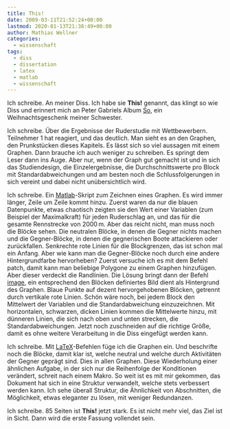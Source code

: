 ```yaml
---
title: This!
date: 2009-03-11T21:52:24+00:00
lastmod: 2020-01-13T21:38:49+00:00
author: Mathias Wellner
categories:
  - wissenschaft
tags:
  - diss
  - dissertation
  - latex
  - matlab
  - wissenschaft
---
```

Ich schreibe. An meiner Diss. Ich habe sie **This!** genannt, das klingt so wie Diss und erinnert mich an Peter Gabriels Album [So](http://petergabriel.com/discography/release/So/), ein Weihnachtsgeschenk meiner Schwester.
<!--more-->

Ich schreibe. Über die Ergebnisse der Ruderstudie mit Wettbewerbern. Teilnehmer 1 hat reagiert, und das deutlich. Man sieht es an den Graphen, den Prunkstücken dieses Kapitels. Es lässt sich so viel aussagen mit einem Graphen. Dann brauche ich auch weniger zu schreiben. Es springt dem Leser dann ins Auge. Aber nur, wenn der Graph gut gemacht ist und in sich das Studiendesign, die Einzelergebnisse, die Durchschnittswerte pro Block mit Standardabweichungen und am besten noch die Schlussfolgerungen in sich vereint und dabei nicht unübersichtlich wird.

Ich schreibe. Ein [Matlab](http://de.wikipedia.org/wiki/Matlab)-Skript zum Zeichnen eines Graphen. Es wird immer länger, Zeile um Zeile kommt hinzu. Zuerst waren da nur die blauen Datenpunkte, etwas chaotisch zeigten sie den Wert einer Variablen (zum Beispiel der Maximalkraft) für jeden Ruderschlag an, und das für die gesamte Rennstrecke von 2000&thinsp;m. Aber das reicht nicht, man muss noch die Blöcke sehen. Die neutralen Blöcke, in denen die Gegner nichts machen und die Gegner-Blöcke, in denen die gegnerischen Boote attackieren oder zurückfallen. Senkrechte rote Linien für die Blockgrenzen, das ist schon mal ein Anfang. Aber wie kann man die Gegner-Blöcke noch durch eine andere Hintergrundfarbe hervorheben? Zuerst versuche ich es mit dem Befehl patch, damit kann man beliebige Polygone zu einem Graphen hinzufügen. Aber dieser verdeckt die Randlinien. Die Lösung bringt dann der Befehl [image](http://www.mathworks.com/access/helpdesk/help/techdoc/ref/image.html), ein entsprechend den Blöcken definiertes Bild dient als Hintergrund des Graphen. Blaue Punkte auf dezent hervorgehobenen Blöcken, getrennt durch vertikale rote Linien. Schön wäre noch, bei jedem Block den Mittelwert der Variablen und die Standardabweichung einzuzeichnen. Mit horizontalen, schwarzen, dicken Linien kommen die Mittelwerte hinzu, mit dünneren Linien, die sich nach oben und unten strecken, die Standardabweichungen. Jetzt noch zuschneiden auf die richtige Größe, damit es ohne weitere Verarbeitung in die Diss eingefügt werden kann.

Ich schreibe. Mit [LaTeX](https://de.wikipedia.org/wiki/LaTeX)-Befehlen füge ich die Graphen ein. Und beschrifte noch die Blöcke, damit klar ist, welche neutral und welche durch Aktivitäten der Gegner geprägt sind. Dies in allen Graphen. Diese Wiederholung einer ähnlichen Aufgabe, in der sich nur die Reihenfolge der Konditionen verändert, schreit nach einem Makro. So weit ist es mit mir gekommen, das Dokument hat sich in eine Struktur verwandelt, welche stets verbessert werden kann. Ich sehe überall Struktur, die Ähnlichkeit von Abschnitten, die Möglichkeit, etwas eleganter zu lösen, mit weniger Redundanzen.

Ich schreibe. 85 Seiten ist **This!** jetzt stark. Es ist nicht mehr viel, das Ziel ist in Sicht. Dann wird die erste Fassung vollendet sein.